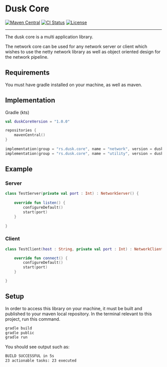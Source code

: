 
# Dusk Core
[![Maven Central](https://img.shields.io/maven-central/v/dusk-rs/dusk-core/maven-central.svg)](https://search.maven.org/search?q=g:dusk-rs/dusk-core)
[![CI Status](https://github.com/dusk-rs/dusk-core/workflows/ci/badge.svg)](https://github.com/dusk-rs/dusk-core/actions?query=workflow%3Aci)
[![License](https://img.shields.io/github/license/dusk-rs/dusk-core.svg)](https://github.com/dusk-rs/dusk/blob/master/LICENSE)
-- --

The dusk core is a multi application library. 

The network core can be used for any network server or client which wishes to use the netty network library as well as object oriented design for the network pipeline.

## Requirements

You must have gradle installed on your machine, as well as maven.

## Implementation

Gradle (kts)

```kotlin
val duskCoreVersion = "1.0.0"

repositories {
	mavenCentral()
}
	
implementation(group = "rs.dusk.core", name = "network", version = duskCoreVersion)
implementation(group = "rs.dusk.core", name = "utility", version = duskCoreVersion)
````

## Example

### Server

```kotlin
class TestServer(private val port : Int) : NetworkServer() {
	
	override fun listen() {
		configureDefault()
		start(port)
	}
		
}
```

### Client

```kotlin
class TestClient(host : String, private val port : Int) : NetworkClient(host) {

	override fun connect() {
		configureDefault()
		start(port)
	}

}
```

## Setup

In order to access this library on your machine, it must be built and published to your maven local repository.
In the terminal relevant to this project, run this command. 

```sh
gradle build
gradle public
gradle run
```

You should see output such as:

```sh
BUILD SUCCESSFUL in 5s
23 actionable tasks: 23 executed
````
